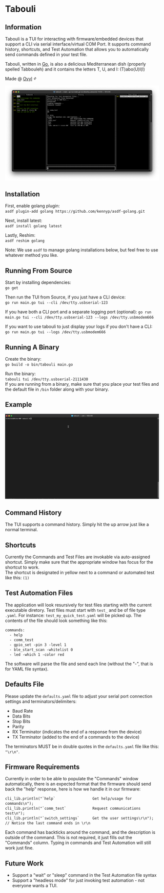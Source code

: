 # Tabouli

## Information  
Tabouli is a TUI for interacting with firmware/embedded devices that support a CLI via serial interface/virtual COM Port. It supports command history, shortcuts, and Test Automation that allows you to automatically send commands defined in your test file. 

Tabouli, written in [Go](https://go.dev/), is also a delicious Mediterranean dish (properly spelled Tabbouleh) and it contains the letters T, U, and I: (T)abo(U)l(I)  

Made @ [Ovyl](https://ovyl.io/) <img src="imgs/ovyl-logo.jpg" alt="ovyl" width="12"/>  

![Screenshot](/imgs/tabouli-main.png)

## Installation
First, enable golang plugin:  
`asdf plugin-add golang https://github.com/kennyp/asdf-golang.git`  

Next, install latest:  
`asdf install golang latest`  

Lastly, Reshim:  
`asdf reshim golang`  

Note: We use `asdf` to manage golang installations below, but feel free to use whatever method you like.
  
## Running From Source
Start by installing dependencies:  
`go get`  

Then run the TUI from Source, if you just have a CLI device:  
`go run main.go tui --cli /dev/tty.usbserial-123`  
  
If you have both a CLI port and a separate logging port (optional):
`go run main.go tui --cli /dev/tty.usbserial-123 --logs /dev/tty.usbmodem666`  
  
If you want to use tabouli to just display your logs if you don't have a CLI:  
`go run main.go tui --logs /dev/tty.usbmodem666`

## Running A Binary
Create the binary:  
`go build -o bin/tabouli main.go`  

Run the binary:  
`tabouli tui /dev/tty.usbserial-2111430`  
If you are running from a binary, make sure that you place your test files and the default file in `/bin` folder along with your binary.

## Example
![Usage](/imgs/tabouli-usage.gif)

## Command History
The TUI supports a command history. Simply hit the up arrow just like a normal terminal.

## Shortcuts
Currently the Commands and Test Files are invokable via auto-assigned shortcut. Simply make sure that the appropriate window has focus for the shortcut to work.  
The shortcut is designated in yellow next to a command or automated test like this: `(1)` 

## Test Automation Files
The application will look resursively for test files starting with the current executable diretory. Test files must start with `test_` and be of file type `.yaml`. For instance: `test_my_quick_test.yaml` will be picked up. The contents of the file should look something like this:  

```
commands:
  - help
  - comm_test
  - gpio_set -pin 3 -level 1
  - ble_start_scan -whitelist 0
  - led -which 1 -color red
```  
The software will parse the file and send each line (without the "-", that is for YAML file syntax).  

## Defaults File  
Please update the `defaults.yaml` file to adjust your serial port connection settings and terminators/delimiters:  
- Baud Rate
- Data Bits
- Stop Bits
- Parity
- RX Terminator (indicates the end of a response from the device)
- TX Terminator (added to the end of a commands to the device)

The terminators MUST be in double quotes in the `defaults.yaml` file like this: `"\r\n"`.

## Firmware Requirements 
Currently in order to be able to populate the "Commands" window automatically, there is an expected format that the firmware should send back the "help" response, here is how we handle it in our firmware:  
  
    cli_lib.println("`help`                 Get help/usage for commands\n");
    cli_lib.println("`comm_test`            Request communications test\n");
    cli_lib.println("`switch_settings`      Get the user settings\r\n");  // Notice the last command ends in \r\n

Each command has backticks around the command, and the description is outside of the command. This is not required, it just fills out the "Commands" column. Typing in commands and Test Automation will still work just fine.

## Future Work   
- Support a "wait" or "sleep" command in the Test Automation file syntax
- Support a "headless mode" for just invoking test automation - not everyone wants a TUI.
